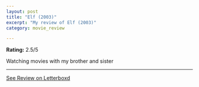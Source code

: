 ```yaml
---
layout: post
title: "Elf (2003)"
excerpt: "My review of Elf (2003)"
category: movie_review

---
```


**Rating:** 2.5/5

Watching movies with my brother and sister

<hr>

[See Review on Letterboxd](https://boxd.it/3AdHgZ)

